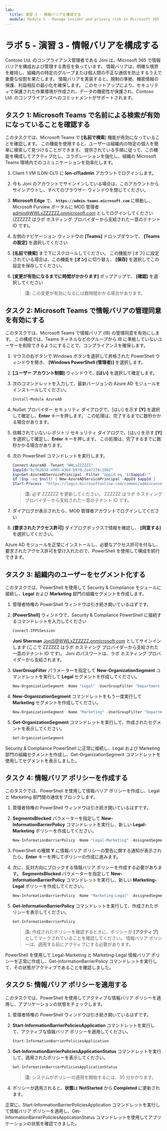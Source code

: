 ```yaml
---
lab:
  title: 演習 3 - 情報バリアを構成する
  module: Module 5 - Manage insider and privacy risk in Microsoft 365
---
```


# ラボ 5 - 演習 3 - 情報バリアを構成する

Contoso Ltd. のコンプライアンス管理者である Joni は、Microsoft 365 で情報バリアを構成および管理する責任を負っています。 情報バリアは、明確な境界を維持し、組織内の特定のグループまたは個人間の不正な通信を防止するうえで重要な役割を果たします。 情報バリアを実装すると、規制の準拠、機密情報の保護、利益相反の最小化を確保します。 このセットアップにより、セキュリティで保護された作業環境が作成され、データの機密性が保護され、Contoso Ltd. のコンプライアンスへのコミットメントがサポートされます。

## タスク 1: Microsoft Teams で名前による検索が有効になっていることを確認する

このタスクでは、Microsoft Teams で **[名前で検索**] 機能が有効になっていることを確認します。 この機能を使用すると、ユーザーは組織内の特定の個人を簡単に検索して見つけることができます。 提供されている手順に従って、この機能を構成してアクティブ化し、コラボレーションを強化し、組織の Microsoft Teams 環境内でのコミュニケーションを効率化します。

1. Client 1 VM (LON-CL1) に **lon-cl1\admin** アカウントでログインします。

1. 今も Joni のアカウントでサインインしている場合は、このアカウントからサインアウトし、すべてのブラウザー ウィンドウを閉じてください。

1. **Microsoft Edge** で、 **`https://admin.teams.microsoft.com`** に移動し、Microsoft Purview ポータルに MOD 管理者 admin@WWLxZZZZZZ.onmicrosoft.com としてログインしてください (ZZZZZZ はラボ ホスティング プロバイダーから支給された一意のテナント ID です)。

1. 左側のナビゲーション ウィンドウの **[Teams]** ドロップダウンで、 **[Teams の設定]** を選択してください

1. **[名前で検索]** まで下にスクロールしてください。 この機能が [オフ] に設定されている場合は、この機能を **[オン]** に切り替え、 **[保存]** を選択してこの設定を保存してください。

1. **[変更が有効になるまでに時間がかかります]** ポップアップで、 **[確認]** を選択してください

    >**注:** この変更が有効になるには数時間かかる場合があります。

## タスク 2: Microsoft Teams で情報バリアの管理同意を有効にする

このタスクでは、Microsoft Teams で情報バリア (IB) の管理同意を有効にします。 この構成では、Teams チャネルなどのグループから IB に準拠していないユーザーを削除できるようにすることで、コンプライアンスを確保します。

1. マウスの右ボタンで Windows ボタンを選択して昇格された PowerShell ウィンドウを開き、 **[Windows PowerShell (管理者)]** を選択します。

1. **[ユーザー アカウント制御]** ウィンドウで、**[はい]** を選択して確定します。

1. 次のコマンドレットを入力して、最新バージョンの Azure AD モジュールをインストールしてください。

    ```powershell
    Install-Module AzureAD
    ```

1. NuGet プロバイダー セキュリティ ダイアログで、[はい] を示す **[Y]** を選択して確定し、**Enter** キーを押します。 この処理は、完了するまでに数秒かかる場合があります。

1. 信頼されていないレポジトリ セキュリティ ダイアログで、[はい] を示す **[Y]** を選択して確定し、**Enter** キーを押します。  この処理は、完了するまでに数秒かかる場合があります。

1. 次の PowerShell コマンドレットを実行します。

    ````powershell
    Connect-AzureAD -Tenant "WWLxZZZZZZ"
    $appId="bcf62038-e005-436d-b970-2a472f8c1982" 
    $sp=Get-AzureADServicePrincipal -Filter "appid eq '$($appid)'"
    if ($sp -eq $null) { New-AzureADServicePrincipal -AppId $appId }
    Start-Process  "https://login.microsoftonline.com/common/adminconsent?client_id=$appId"
    ````

    >**注:** 必ず ZZZZZZ を更新してください。 ZZZZZZ はラボ ホスティング プロバイダーから支給された一意のテナント ID です。

1. ダイアログが表示されたら、MOD 管理者アカウントでログインしてください

1. **[要求されたアクセス許可]** ダイアログボックスで情報を確認し、 **[同意する]** を選択してください。

Azure AD モジュールを正常にインストールし、必要なアクセス許可を付与し、要求されたアクセス許可を受け入れたので、PowerShell を使用して構成を続行できます。

## タスク 3: 組織内のユーザーをセグメント化する

このタスクでは、PowerShell を使用して Security & Compliance モジュールに接続し、**Legal** および **Marketing** 部門の組織セグメントを作成します。

1. 管理者特権の PowerShell ウィンドウは引き続き開いているはずです。

1. **[PowerShell]** ウィンドウで、Security & Compliance PowerShell に接続するコマンドレットを入力してください

    ````powershell
    Connect-IPPSSession
    ````

    **Joni Sherman** JoniS@WWLxZZZZZZ.onmicrosoft.com としてサインインします (ここで ZZZZZZ はラボ ホスティング プロバイダーから支給された一意のテナント ID です)。  Joni のパスワードは、ラボ ホスティング プロバイダーから支給されます。

1. **UserGroupFilter** パラメーターを指定して **New-OrganizationSegment** コマンドレットを実行して **Legal** セグメントを作成してください。

    ````powershell
    New-OrganizationSegment -Name "Legal" -UserGroupFilter "Department -eq 'Legal'"
    ````

1. **New-OrganizationSegment** コマンドレットをもう一度実行して **Marketing** セグメントを作成してください。

    ````powershell
    New-OrganizationSegment -Name "Marketing" -UserGroupFilter "Department -eq 'Marketing'"
    ````

1. **Get-OrganizationSegment** コマンドレットを実行して、作成されたセグメントを表示してください。

    ````powershell
    Get-OrganizationSegment
    ````

Security & Compliance PowerShell に正常に接続し、Legal および Marketing 部門の組織セグメントを作成し、Get-OrganizationSegment コマンドレットを使用してセグメントを表示しました。

## タスク 4: 情報バリア ポリシーを作成する

このタスクでは、PowerShell を使用して情報バリア ポリシーを作成し、Legal と Marketing 部門間の通信をブロックします。

1. 管理者特権の PowerShell ウィンドウは引き続き開いているはずです。

1. **SegmentsBlocked** パラメーターを指定して **New-InformationBarrierPolicy** コマンドレットを実行し、新しい **Legal-Marketing** ポリシーを作成してください。

    ````powershell
    New-InformationBarrierPolicy -Name "Legal-Marketing" -AssignedSegment "Legal" -SegmentsBlocked "Marketing" -State Active
    ````

1. PowerShell の種類 **Y** に情報バリア ポリシーの警告に関する通知が表示されたら、**Enter** キーを押してポリシーの作成に進みます。

1. 次に、反対方向にブロックする情報バリア ポリシーを作成する必要があります。 **SegmentsBlocked** パラメーターを指定して **New-InformationBarrierPolicy** コマンドレットを実行し、新しい **Marketing-Legal** ポリシーを作成してください。

    ````powershell
    New-InformationBarrierPolicy -Name "Marketing-Legal" -AssignedSegment "Marketing" -SegmentsBlocked "Legal" -State Active
    ````

1. **Get-InformationBarrierPolicy** コマンドレットを実行して、作成されたポリシーを表示してください。

    ````powershell
    Get-InformationBarrierPolicy
    ````

    >**注:** 作成されたポリシーを確認するときに、ポリシーが **[アクティブ]** としてマークされていることを確認してください。 情報バリア ポリシーは、適用する前にアクティブにする必要があります。

PowerShell を使用して Legal-Marketing と Marketing-Legal 情報バリア ポリシーを正常に作成し、Get-InformationBarrierPolicy コマンドレットを実行して、その状態がアクティブであることを確認しました。

## タスク 5: 情報バリア ポリシーを適用する

このタスクでは、PowerShell を使用してアクティブな情報バリア ポリシーを適用し、アプリケーションの状態をチェックします。

1. 管理者特権の PowerShell ウィンドウは引き続き開いているはずです。

1. **Start-InformationBarrierPoliciesApplication** コマンドレットを実行して、アクティブな情報バリア ポリシーを適用してください。

    ````powershell
    Start-InformationBarrierPoliciesApplication
    ````

1. **Get-InformationBarrierPoliciesApplicationStatus** コマンドレットを実行して、適用されたポリシーを表示してください。

    ````powershell
    Get-InformationBarrierPoliciesApplicationStatus
    ````

    >**注:** システムがポリシーの適用を開始するには、30 分かかります。

1. ポリシーが適用されると、**状態**は **NotStarted** から **Completed** に更新されます。

正常に、Start-InformationBarrierPoliciesApplication コマンドレットを実行して情報バリア ポリシーを適用し、Get-InformationBarrierPoliciesApplicationStatus コマンドレットを使用してアプリケーションの状態を確認できました。
